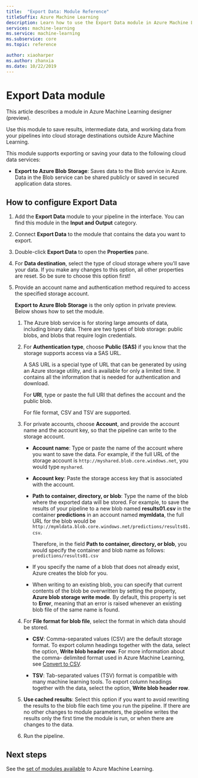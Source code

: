 ```yaml
---
title:  "Export Data: Module Reference"
titleSuffix: Azure Machine Learning
description: Learn how to use the Export Data module in Azure Machine Learning to save results, intermediate data, and working data from your pipelines into cloud storage destinations outside Azure Machine Learning.
services: machine-learning
ms.service: machine-learning
ms.subservice: core
ms.topic: reference

author: xiaoharper
ms.author: zhanxia
ms.date: 10/22/2019
---
```

# Export Data module

This article describes a module in Azure Machine Learning designer (preview).

Use this module to save results, intermediate data, and working data from your pipelines into cloud storage destinations outside Azure Machine Learning.

This module supports exporting or saving your data to the following cloud data services:


- **Export to Azure Blob Storage**: Saves data to the Blob service in Azure. Data in the Blob service can be shared publicly or saved in secured application data stores.

  
## How to configure Export Data

1. Add the **Export Data** module to your pipeline in the interface. You can find this module in the **Input and Output** category.

2. Connect **Export Data** to the module that contains the data you want to export.

3. Double-click **Export Data** to open the **Properties** pane.

4. For **Data destination**, select the type of cloud storage where you'll save your data. If you make any changes to this option, all other properties are reset. So be sure to choose this option first!

5. Provide an account name and authentication method required to access the specified storage account.

    **Export to Azure Blob Storage** is the only option in private preview. Below shows how to set the module.
    1. The Azure blob service is for storing large amounts of data, including binary data. There are two types of blob storage: public blobs, and blobs that require login credentials.

    2. For **Authentication type**, choose **Public (SAS)** if you know that the storage supports access via a SAS URL.

          A SAS URL is a special type of URL that can be  generated by using an Azure storage utility, and is available for only a limited time.  It contains all the information that is needed for authentication and download.

        For **URI**, type or paste the full URI that defines the account and the public blob.

        For file format, CSV and TSV are supported.

    3. For private accounts, choose **Account**, and provide the account name and the account key, so that the pipeline can write to the storage account.

         - **Account name**: Type or paste the name of the account where you want to save the data. For example, if the full URL of the storage account is `http://myshared.blob.core.windows.net`, you would type `myshared`.

        - **Account key**: Paste the storage access key that is associated with the account.

        -  **Path to container, directory, or blob**: Type the name of the blob where the exported data will be stored. For example, to save the results of your pipeline to a new blob named **results01.csv** in the container **predictions** in an account named **mymldata**, the full URL for the blob would be `http://mymldata.blob.core.windows.net/predictions/results01.csv`.

            Therefore, in the field  **Path to container, directory, or blob**, you would specify the container and blob name as follows: `predictions/results01.csv`

        - If you specify the name of a blob that does not already exist, Azure creates the blob for you.

       -  When writing to an existing blob, you can specify that current contents of the blob be overwritten by setting the property, **Azure blob storage write mode**. By default, this property is set to **Error**, meaning that an error is raised whenever an existing blob file of the same name is found.


    4. For **File format for blob file**, select the format in which data should be stored.

        - **CSV**: Comma-separated values (CSV) are the default storage format. To export column headings together with the data, select the option, **Write blob header row**.  For more information about the comma- delimited format used in Azure Machine Learning, see [Convert to CSV](./convert-to-csv.md).

        - **TSV**: Tab-separated values (TSV) format is compatible with many machine learning tools. To export column headings together with the data, select the option, **Write blob header row**.  

 
    5. **Use cached results**: Select this option if you want to avoid rewriting the results to the blob file each time you run the pipeline. If there are no other changes to module parameters, the pipeline writes the results only the first time the module is run, or when there are changes to the data.

    6. Run the pipeline.

## Next steps

See the [set of modules available](module-reference.md) to Azure Machine Learning. 
